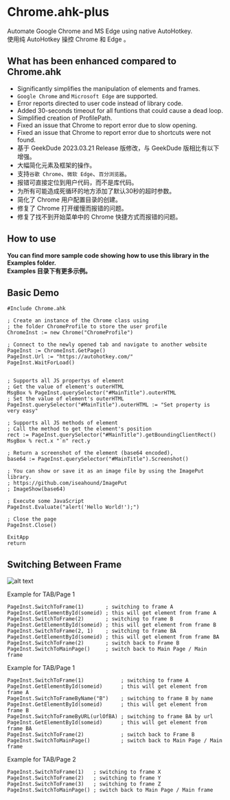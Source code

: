 # Chrome.ahk-plus

Automate Google Chrome and MS Edge using native AutoHotkey.  
使用纯 AutoHotkey 操控 Chrome 和 Edge 。


## What has been enhanced compared to Chrome.ahk

* Significantly simplifies the manipulation of elements and frames.
* `Google Chrome` and `Microsoft Edge` are supported.
* Error reports directed to user code instead of library code.
* Added 30-seconds timeout for all funtions that could cause a dead loop.
* Simplified creation of ProfilePath.
* Fixed an issue that Chrome to report error due to slow opening.
* Fixed an issue that Chrome to report error due to shortcuts were not found.
* 基于 GeekDude 2023.03.21 Release 版修改，与 GeekDude 版相比有以下增强。
* 大幅简化元素及框架的操作。
* 支持`谷歌 Chrome`、`微软 Edge`、`百分浏览器`。
* 报错可直接定位到用户代码，而不是库代码。
* 为所有可能造成死循环的地方添加了默认30秒的超时参数。
* 简化了 Chrome 用户配置目录的创建。
* 修复了 Chrome 打开缓慢而报错的问题。
* 修复了找不到开始菜单中的 Chrome 快捷方式而报错的问题。


## How to use

**You can find more sample code showing how to use this library in the Examples folder.**  
**Examples 目录下有更多示例。**


## Basic Demo

```AutoHotkey
#Include Chrome.ahk

; Create an instance of the Chrome class using
; the folder ChromeProfile to store the user profile
ChromeInst := new Chrome("ChromeProfile")

; Connect to the newly opened tab and navigate to another website
PageInst := ChromeInst.GetPage()
PageInst.Url := "https://autohotkey.com/"
PageInst.WaitForLoad()


; Supports all JS propertys of element
; Get the value of element's outerHTML
MsgBox % PageInst.querySelector("#MainTitle").outerHTML
; Set the value of element's outerHTML
PageInst.querySelector("#MainTitle").outerHTML := "Set property is very easy"

; Supports all JS methods of element
; Call the method to get the element's position
rect := PageInst.querySelector("#MainTitle").getBoundingClientRect()
MsgBox % rect.x "`n" rect.y

; Return a screenshot of the element (base64 encoded),
base64 := PageInst.querySelector("#MainTitle").Screenshot()

; You can show or save it as an image file by using the ImagePut library.
; https://github.com/iseahound/ImagePut
; ImageShow(base64)

; Execute some JavaScript
PageInst.Evaluate("alert('Hello World!');")

; Close the page
PageInst.Close()

ExitApp
return
```


## Switching Between Frame

![alt text](https://i.ibb.co/PW2P9ZG/Rufaydium-Frames-Example.png)

Example for TAB/Page 1

```AutoHotkey
PageInst.SwitchToFrame(1)       ; switching to frame A
PageInst.GetElementById(someid) ; this will get element from frame A
PageInst.SwitchToFrame(2)       ; switching to frame B
PageInst.GetElementById(someid) ; this will get element from frame B
PageInst.SwitchToFrame(2, 1)    ; switching to frame BA
PageInst.GetElementById(someid) ; this will get element from frame BA
PageInst.SwitchToFrame(2)       ; switch back to Frame B
PageInst.SwitchToMainPage()     ; switch back to Main Page / Main frame
```

Example for TAB/Page 1

```AutoHotkey
PageInst.SwitchToFrame(1)            ; switching to frame A
PageInst.GetElementById(someid)      ; this will get element from frame A
PageInst.SwitchToFrameByName("B")    ; switching to frame B by name
PageInst.GetElementById(someid)      ; this will get element from frame B
PageInst.SwitchToFrameByURL(urlOfBA) ; switching to frame BA by url
PageInst.GetElementById(someid)      ; this will get element from frame BA
PageInst.SwitchToFrame(2)            ; switch back to Frame B
PageInst.SwitchToMainPage()          ; switch back to Main Page / Main frame
```

Example for TAB/Page 2

```AutoHotkey
PageInst.SwitchToFrame(1)   ; switching to frame X
PageInst.SwitchToFrame(2)   ; switching to frame Y
PageInst.SwitchToFrame(3)   ; switching to frame Z
PageInst.SwitchToMainPage() ; switch back to Main Page / Main frame
```
